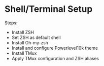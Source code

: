 # Shell/Terminal Setup
Steps:
- Install ZSH
- Set ZSH as default shell
- Install Oh-my-zsh
- Install and configure Powerlevel10k theme
- Install TMux
- Apply TMux configuration and ZSH aliases
